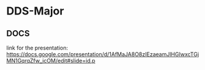 # DDS-Major

## DOCS
link for the presentation:
https://docs.google.com/presentation/d/1AfMaJA8O8zIEzaeamJlHGIwxcTGjMN1GqrqZfw_icOM/edit#slide=id.p
